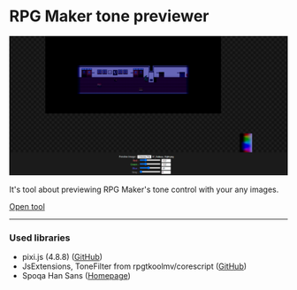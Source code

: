 # RPG Maker tone previewer

![og-image](./og-image.png)

It's tool about previewing RPG Maker's tone control with your any images.

[Open tool](https://creta5164.github.io/rpg-maker-tone-previewer)

---

### Used libraries
- pixi.js (4.8.8) ([GitHub](https://github.com/pixijs/pixi.js))
- JsExtensions, ToneFilter from rpgtkoolmv/corescript ([GitHub](https://github.com/rpgtkoolmv/corescript))
- Spoqa Han Sans ([Homepage](https://spoqa.github.io/spoqa-han-sans/en-US))